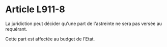 # Article L911-8

La juridiction peut décider qu'une part de l'astreinte ne sera pas versée au requérant.

Cette part est affectée au budget de l'Etat.
